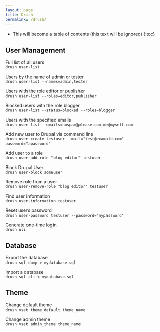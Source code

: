 ```yaml
---
layout: page
title: Drush
permalink: /drush/
---
```


* This will become a table of contents (this text will be ignored)
{:toc}

User Management
------------------

Full list of all users   
`drush user-list`

Users by the name of admin or tester   
`drush user-list --names=admin,tester`

Users with the role editor or publisher   
`drush user-list --roles=editor,publisher`

Blocked users with the role blogger   
`drush user-list --status=blocked --roles=blogger`

Users with the specified emails   
`drush user-list --emails=nospam@please.com,me@myself.com`

Add new user to Drupal via command line   
`drush user-create testuser --mail="test@example.com" --password="apassword"`

Add user to a role   
`drush user-add-role "blog editor" testuser`

Block Drupal User   
`drush user-block someuser`

Remove role from a user   
`drush user-remove-role "blog editor" testuser`

Find user information   
`drush user-information testuser`

Reset users password   
`drush user-password testuser --password="mypassword"`

Generate one-time login   
`drush uli`   

Database
------------------

Export the database   
`drush sql-dump > mydatabase.sql`

Import a database   
`drush sql-cli < mydatabase.sql`

Theme
------------------
Change default theme   
`drush vset theme_default theme_name`   

Change admin theme   
`drush vset admin_theme theme_name`   
